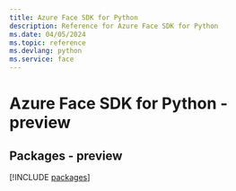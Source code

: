 ```yaml
---
title: Azure Face SDK for Python
description: Reference for Azure Face SDK for Python
ms.date: 04/05/2024
ms.topic: reference
ms.devlang: python
ms.service: face
---
```

# Azure Face SDK for Python - preview
## Packages - preview
[!INCLUDE [packages](face-index.md)]